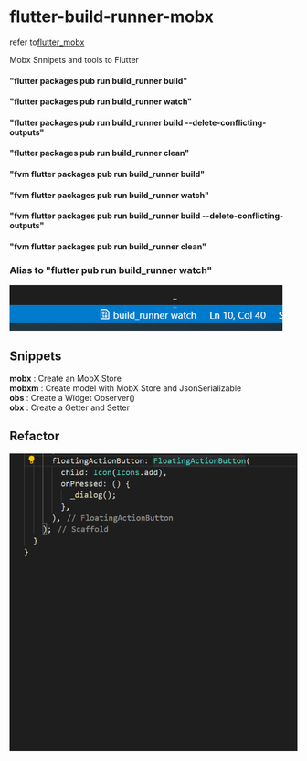 
# flutter-build-runner-mobx

refer to[flutter_mobx](https://marketplace.visualstudio.com/items?itemName=Flutterando.flutter-mobx)

Mobx Snnipets and tools to Flutter

#### "flutter packages pub run build_runner build" <br>
#### "flutter packages pub run build_runner watch" <br>
#### "flutter packages pub run build_runner build --delete-conflicting-outputs" <br>
#### "flutter packages pub run build_runner clean" <br>
#### "fvm flutter packages pub run build_runner build" <br>
#### "fvm flutter packages pub run build_runner watch" <br>
#### "fvm flutter packages pub run build_runner build --delete-conflicting-outputs" <br>
#### "fvm flutter packages pub run build_runner clean" <br>

### Alias to "flutter pub run build_runner watch"
![Alt Text](https://raw.githubusercontent.com/wenhui-dong/flutter-build-runner-mobx/master/mobx2.gif)


## Snippets

**mobx** : Create an MobX Store <br>
**mobxm** : Create model with MobX Store and JsonSerializable <br>
**obs**  : Create a Widget Observer() <br>
**obx**  : Create a Getter and Setter <br>


## Refactor
![Alt Text](https://raw.githubusercontent.com/wenhui-dong/flutter-build-runner-mobx/master/mobx.gif)



